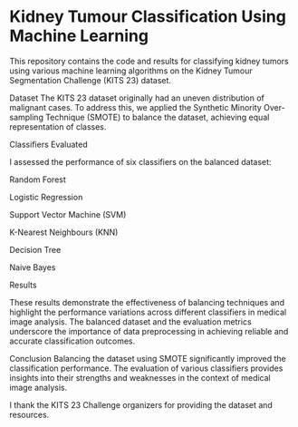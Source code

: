 # Kidney Tumour Classification Using Machine Learning

This repository contains the code and results for classifying kidney tumors using various machine learning algorithms on the Kidney Tumour Segmentation Challenge (KITS 23) dataset.

Dataset
The KITS 23 dataset originally had an uneven distribution of malignant cases. To address this, we applied the Synthetic Minority Over-sampling Technique (SMOTE) to balance the dataset, achieving equal representation of classes.

Classifiers Evaluated

I assessed the performance of six classifiers on the balanced dataset:


Random Forest

Logistic Regression

Support Vector Machine (SVM)

K-Nearest Neighbours (KNN)

Decision Tree

Naive Bayes

Results

These results demonstrate the effectiveness of balancing techniques and highlight the performance variations across different classifiers in medical image analysis. The balanced dataset and the evaluation metrics underscore the importance of data preprocessing in achieving reliable and accurate classification outcomes.

Conclusion
Balancing the dataset using SMOTE significantly improved the classification performance. The evaluation of various classifiers provides insights into their strengths and weaknesses in the context of medical image analysis.

I thank the KITS 23 Challenge organizers for providing the dataset and resources.

